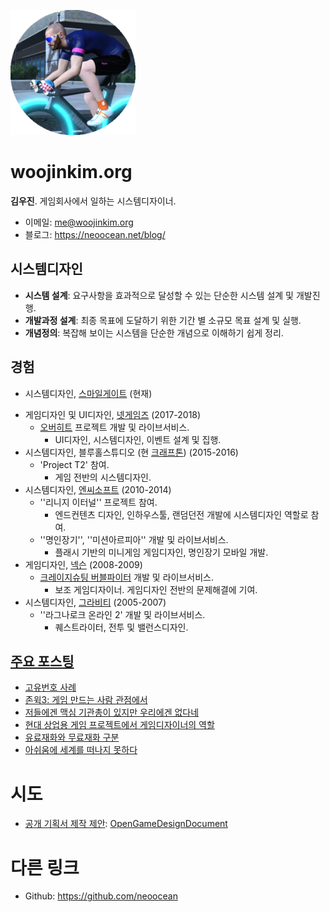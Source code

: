 ![profile](profile.png)



# woojinkim.org

**김우진**. 게임회사에서 일하는 시스템디자이너.

* 이메일: me@woojinkim.org
* 블로그: https://neoocean.net/blog/



## 시스템디자인

- **시스템 설계**: 요구사항을 효과적으로 달성할 수 있는 단순한 시스템 설계 및 개발진행.
- **개발과정 설계**: 최종 목표에 도달하기 위한 기간 별 소규모 목표 설계 및 실행.
- **개념정의**: 복잡해 보이는 시스템을 단순한 개념으로 이해하기 쉽게 정리.



## 경험

* 시스템디자인, [스마일게이트](http://www.smilegate.com/) (현재)

- 게임디자인 및 UI디자인, [넷게임즈](http://www.natgames.co.kr/) (2017-2018)
  - [오버히트](https://overhit.nexon.com/) 프로젝트 개발 및 라이브서비스.
    - UI디자인, 시스템디자인, 이벤트 설계 및 집행.
- 시스템디자인, 블루홀스튜디오 (현 [크래프톤](http://krafton.com/)) (2015-2016)
  - 'Project T2' 참여.
    - 게임 전반의 시스템디자인.
- 시스템디자인, [엔씨소프트](http://ncsoft.com/) (2010-2014)
  - ''리니지 이터널'' 프로젝트 참여.
    - 엔드컨텐츠 디자인, 인하우스툴, 랜덤던전 개발에 시스템디자인 역할로 참여.
  - ''명인장기'', ''미션아르피아'' 개발 및 라이브서비스.
    - 플래시 기반의 미니게임 게임디자인, 명인장기 모바일 개발.
- 게임디자인, [넥슨](https://www.nexon.com/) (2008-2009)
  - [크레이지슈팅 버블파이터](http://bf.nexon.com/) 개발 및 라이브서비스.
    - 보조 게임디자이너. 게임디자인 전반의 문제해결에 기여.
- 시스템디자인, [그라비티](http://gravity.co.kr/) (2005-2007)
  - ''라그나로크 온라인 2' 개발 및 라이브서비스.
    - 퀘스트라이터, 전투 및 밸런스디자인.



## [주요 포스팅](https://neoocean.net/blog/)

* [고유번호 사례](https://neoocean.net/blog/serial-number-case)
* [존윅3: 게임 만드는 사람 관점에서](https://neoocean.net/blog/johnwick-3-from-a-game-designer-perspective)
* [저들에겐 맥심 기관총이 있지만 우리에겐 없다네](https://neoocean.net/blog/they-have-a-maxim-gun) 
* [현대 상업용 게임 프로젝트에서 게임디자이너의 역할](https://neoocean.net/blog/game-designers-in-modern-commercial-game-projects)
* [유료재화와 무료재화 구분](https://neoocean.net/blog/free-gem-vs-paid-gem)
* [아쉬움에 세계를 떠나지 못하다](https://neoocean.net/blog/sorry-that-cannot-leave-the-world)



# 시도

* [공개 기획서 제작 제안](https://neoocean.net/blog/proposal-for-making-open-game-design-document): [OpenGameDesignDocument](https://github.com/neoocean/OpenGameDesignDocument)



# 다른 링크

* Github: <https://github.com/neoocean>



